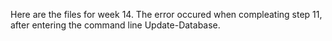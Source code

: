 <p>Here are the files for week 14. The error occured when compleating step 11, after entering the command line Update-Database. </p>
